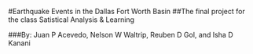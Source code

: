 #Earthquake Events in the Dallas Fort Worth Basin
##The final project for the class Satistical Analysis & Learning

###By: Juan P Acevedo, Nelson W Waltrip, Reuben D Gol, and Isha D Kanani
